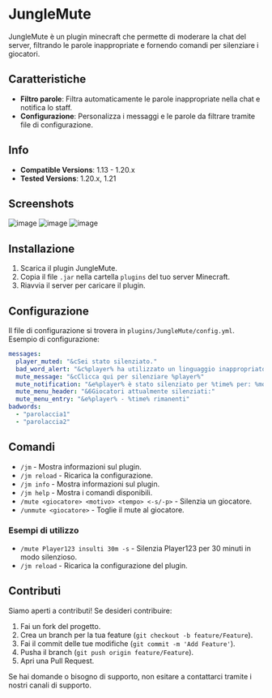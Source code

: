 # JungleMute

JungleMute è un plugin minecraft che permette di moderare la chat del server, filtrando le parole inappropriate e fornendo comandi per silenziare i giocatori.

## Caratteristiche

- **Filtro parole**: Filtra automaticamente le parole inappropriate nella chat e notifica lo staff.
- **Configurazione**: Personalizza i messaggi e le parole da filtrare tramite file di configurazione.

## Info

- **Compatible Versions**: 1.13 - 1.20.x
- **Tested Versions**: 1.20.x, 1.21

## Screenshots
![image](https://github.com/user-attachments/assets/697c7d6a-2a18-43a3-9d55-a90ef9cfc61a)
![image](https://github.com/user-attachments/assets/b5565bdc-685c-46e4-94e8-b1f303d17f19)
![image](https://github.com/user-attachments/assets/36a92808-9ee8-4044-8be9-b2cd97f0c4f1)



## Installazione

1. Scarica il plugin JungleMute.
2. Copia il file `.jar` nella cartella `plugins` del tuo server Minecraft.
3. Riavvia il server per caricare il plugin.

## Configurazione

Il file di configurazione si trovera in `plugins/JungleMute/config.yml`. Esempio di configurazione:

```yaml
messages:
  player_muted: "&cSei stato silenziato."
  bad_word_alert: "&c%player% ha utilizzato un linguaggio inappropriato: %message%"
  mute_message: "&cClicca qui per silenziare %player%"
  mute_notification: "&e%player% è stato silenziato per %time% per: %motivation%"
  mute_menu_header: "&6Giocatori attualmente silenziati:"
  mute_menu_entry: "&e%player% - %time% rimanenti"
badwords:
  - "parolaccia1"
  - "parolaccia2"
```
## Comandi

- `/jm` - Mostra informazioni sul plugin.
- `/jm reload` - Ricarica la configurazione.
- `/jm info` - Mostra informazioni sul plugin.
- `/jm help` - Mostra i comandi disponibili.
- `/mute <giocatore> <motivo> <tempo> <-s/-p>` - Silenzia un giocatore.
- `/unmute <giocatore>` - Toglie il mute al giocatore.

### Esempi di utilizzo

- `/mute Player123 insulti 30m -s` - Silenzia Player123 per 30 minuti in modo silenzioso.
- `/jm reload` - Ricarica la configurazione del plugin.

## Contributi

Siamo aperti a contributi! Se desideri contribuire:

1. Fai un fork del progetto.
2. Crea un branch per la tua feature (`git checkout -b feature/Feature`).
3. Fai il commit delle tue modifiche (`git commit -m 'Add Feature'`).
4. Pusha il branch (`git push origin feature/Feature`).
5. Apri una Pull Request.

Se hai domande o bisogno di supporto, non esitare a contattarci tramite i nostri canali di supporto.
